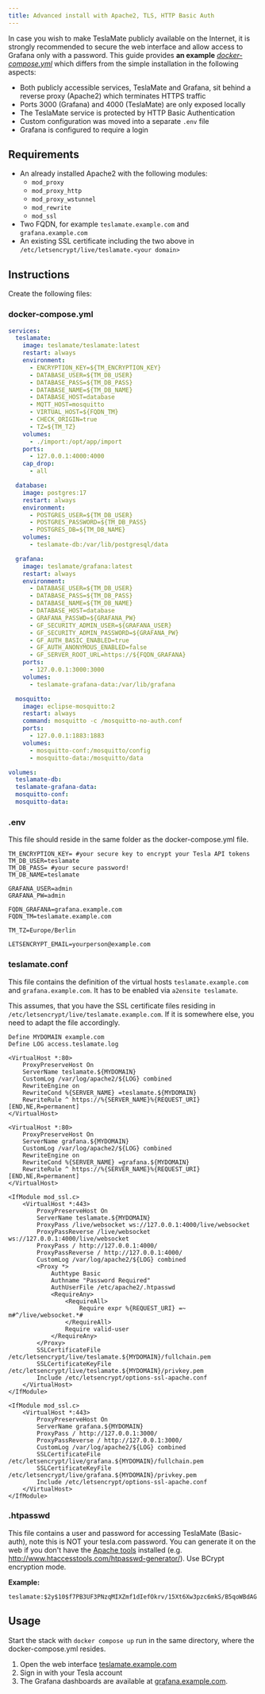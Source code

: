 ```yaml
---
title: Advanced install with Apache2, TLS, HTTP Basic Auth
---
```


In case you wish to make TeslaMate publicly available on the Internet, it is strongly recommended to secure the web interface and allow access to Grafana only with a password. This guide provides **an example** _[docker-compose.yml](#docker-composeyml)_ which differs from the simple installation in the following aspects:

- Both publicly accessible services, TeslaMate and Grafana, sit behind a reverse proxy (Apache2) which terminates HTTPS traffic
- Ports 3000 (Grafana) and 4000 (TeslaMate) are only exposed locally
- The TeslaMate service is protected by HTTP Basic Authentication
- Custom configuration was moved into a separate `.env` file
- Grafana is configured to require a login

## Requirements

- An already installed Apache2 with the following modules:
  - `mod_proxy`
  - `mod_proxy_http`
  - `mod_proxy_wstunnel`
  - `mod_rewrite`
  - `mod_ssl`
- Two FQDN, for example `teslamate.example.com` and `grafana.example.com`
- An existing SSL certificate including the two above in `/etc/letsencrypt/live/teslamate.<your domain>`

## Instructions

Create the following files:

### docker-compose.yml

```yml title="docker-compose.yml"
services:
  teslamate:
    image: teslamate/teslamate:latest
    restart: always
    environment:
      - ENCRYPTION_KEY=${TM_ENCRYPTION_KEY}
      - DATABASE_USER=${TM_DB_USER}
      - DATABASE_PASS=${TM_DB_PASS}
      - DATABASE_NAME=${TM_DB_NAME}
      - DATABASE_HOST=database
      - MQTT_HOST=mosquitto
      - VIRTUAL_HOST=${FQDN_TM}
      - CHECK_ORIGIN=true
      - TZ=${TM_TZ}
    volumes:
      - ./import:/opt/app/import
    ports:
      - 127.0.0.1:4000:4000
    cap_drop:
      - all

  database:
    image: postgres:17
    restart: always
    environment:
      - POSTGRES_USER=${TM_DB_USER}
      - POSTGRES_PASSWORD=${TM_DB_PASS}
      - POSTGRES_DB=${TM_DB_NAME}
    volumes:
      - teslamate-db:/var/lib/postgresql/data

  grafana:
    image: teslamate/grafana:latest
    restart: always
    environment:
      - DATABASE_USER=${TM_DB_USER}
      - DATABASE_PASS=${TM_DB_PASS}
      - DATABASE_NAME=${TM_DB_NAME}
      - DATABASE_HOST=database
      - GRAFANA_PASSWD=${GRAFANA_PW}
      - GF_SECURITY_ADMIN_USER=${GRAFANA_USER}
      - GF_SECURITY_ADMIN_PASSWORD=${GRAFANA_PW}
      - GF_AUTH_BASIC_ENABLED=true
      - GF_AUTH_ANONYMOUS_ENABLED=false
      - GF_SERVER_ROOT_URL=https://${FQDN_GRAFANA}
    ports:
      - 127.0.0.1:3000:3000
    volumes:
      - teslamate-grafana-data:/var/lib/grafana

  mosquitto:
    image: eclipse-mosquitto:2
    restart: always
    command: mosquitto -c /mosquitto-no-auth.conf
    ports:
      - 127.0.0.1:1883:1883
    volumes:
      - mosquitto-conf:/mosquitto/config
      - mosquitto-data:/mosquitto/data

volumes:
  teslamate-db:
  teslamate-grafana-data:
  mosquitto-conf:
  mosquitto-data:
```

### .env

This file should reside in the same folder as the docker-compose.yml file.

```plaintext title=".env"
TM_ENCRYPTION_KEY= #your secure key to encrypt your Tesla API tokens
TM_DB_USER=teslamate
TM_DB_PASS= #your secure password!
TM_DB_NAME=teslamate

GRAFANA_USER=admin
GRAFANA_PW=admin

FQDN_GRAFANA=grafana.example.com
FQDN_TM=teslamate.example.com

TM_TZ=Europe/Berlin

LETSENCRYPT_EMAIL=yourperson@example.com
```

### teslamate.conf

This file contains the definition of the virtual hosts `teslamate.example.com` and `grafana.example.com`. It has to be enabled via `a2ensite teslamate`.

This assumes, that you have the SSL certificate files residing in `/etc/letsencrypt/live/teslamate.example.com`. If it is somewhere else, you need to adapt the file accordingly.

```apacheconf title="/etc/apache2/sites-available/teslamate.conf"
Define MYDOMAIN example.com
Define LOG access.teslamate.log

<VirtualHost *:80>
    ProxyPreserveHost On
    ServerName teslamate.${MYDOMAIN}
    CustomLog /var/log/apache2/${LOG} combined
    RewriteEngine on
    RewriteCond %{SERVER_NAME} =teslamate.${MYDOMAIN}
    RewriteRule ^ https://%{SERVER_NAME}%{REQUEST_URI} [END,NE,R=permanent]
</VirtualHost>

<VirtualHost *:80>
    ProxyPreserveHost On
    ServerName grafana.${MYDOMAIN}
    CustomLog /var/log/apache2/${LOG} combined
    RewriteEngine on
    RewriteCond %{SERVER_NAME} =grafana.${MYDOMAIN}
    RewriteRule ^ https://%{SERVER_NAME}%{REQUEST_URI} [END,NE,R=permanent]
</VirtualHost>

<IfModule mod_ssl.c>
    <VirtualHost *:443>
        ProxyPreserveHost On
        ServerName teslamate.${MYDOMAIN}
        ProxyPass /live/websocket ws://127.0.0.1:4000/live/websocket
        ProxyPassReverse /live/websocket ws://127.0.0.1:4000/live/websocket
        ProxyPass / http://127.0.0.1:4000/
        ProxyPassReverse / http://127.0.0.1:4000/
        CustomLog /var/log/apache2/${LOG} combined
        <Proxy *>
            Authtype Basic
            Authname "Password Required"
            AuthUserFile /etc/apache2/.htpasswd
            <RequireAny>
                <RequireAll>
                    Require expr %{REQUEST_URI} =~ m#^/live/websocket.*#
                </RequireAll>
                Require valid-user
            </RequireAny>
        </Proxy>
        SSLCertificateFile /etc/letsencrypt/live/teslamate.${MYDOMAIN}/fullchain.pem
        SSLCertificateKeyFile /etc/letsencrypt/live/teslamate.${MYDOMAIN}/privkey.pem
        Include /etc/letsencrypt/options-ssl-apache.conf
    </VirtualHost>
</IfModule>

<IfModule mod_ssl.c>
    <VirtualHost *:443>
        ProxyPreserveHost On
        ServerName grafana.${MYDOMAIN}
        ProxyPass / http://127.0.0.1:3000/
        ProxyPassReverse / http://127.0.0.1:3000/
        CustomLog /var/log/apache2/${LOG} combined
        SSLCertificateFile /etc/letsencrypt/live/grafana.${MYDOMAIN}/fullchain.pem
        SSLCertificateKeyFile /etc/letsencrypt/live/grafana.${MYDOMAIN}/privkey.pem
        Include /etc/letsencrypt/options-ssl-apache.conf
    </VirtualHost>
</IfModule>
```

### .htpasswd

This file contains a user and password for accessing TeslaMate (Basic-auth), note this is NOT your tesla.com password. You can generate it on the web if you don't have the [Apache tools](https://www.cyberciti.biz/faq/create-update-user-authentication-files/) installed (e.g. http://www.htaccesstools.com/htpasswd-generator/). Use BCrypt encryption mode.

**Example:**

```apacheconf title="/etc/apache2/.htpasswd"
teslamate:$2y$10$f7PB3UF3PNzqMIXZmf1dIefOkrv/15Xt6Xw3pzc6mkS/B5qoWBdAG
```

## Usage

Start the stack with `docker compose up` run in the same directory, where the docker-compose.yml resides.

1. Open the web interface [teslamate.example.com](https://teslamate.example.com)
2. Sign in with your Tesla account
3. The Grafana dashboards are available at [grafana.example.com](https://grafana.example.com).
